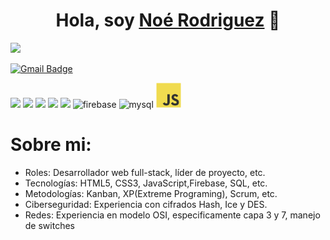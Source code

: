 <div align="center">
<h1 align="center">Hola, soy <a href="">Noé Rodriguez</a> 👋</h1>
</div>
<p>
<img src="https://i.imgur.com/Z2EPtIo.jpeg">
</p>
  
[![Gmail Badge](https://img.shields.io/badge/-Mail-c14438?style=flat&logo=Gmail&logoColor=white&link=mailto:rodriguez.flor.alannoe@gmail.com)](mailto:rodriguez.flor.alannoe@gmail.com)  

  <p>
  <img src="https://img.shields.io/badge/-Trello-0079BF?style=flat-square&logo=Trello&logoColor=white" width="70">
  <img src="https://img.shields.io/badge/-MySQL-F29111?style=flat-square&logo=MySQL&logoColor=white" width="70">
  <img src="https://img.shields.io/badge/-WebPack-1C78C0?style=flat-square&logo=WebPack&logoColor=white" width="70">
  <img src="https://img.shields.io/badge/-HTML5-E34F26?style=flat-square&logo=HTML5&logoColor=white" width="70">
  <img src="https://img.shields.io/badge/-CSS3-1572B6?style=flat-square&logo=CSS3&logoColor=white" width="70">
  <img src="https://www.vectorlogo.zone/logos/firebase/firebase-icon.svg" alt="firebase" width="40">
  <img src="https://www.vectorlogo.zone/logos/mysql/mysql-ar21.svg" alt="mysql" width="40">
  <img src="https://raw.githubusercontent.com/devicons/devicon/master/icons/javascript/javascript-original.svg" width="40">
  </p>

## <h1>Sobre mi:</h1> 
- Roles: Desarrollador web full-stack, líder de proyecto, etc.
- Tecnologías: HTML5, CSS3, JavaScript,Firebase, SQL, etc.
- Metodologías: Kanban, XP(Extreme Programing), Scrum, etc.
- Ciberseguridad: Experiencia con cifrados Hash, Ice y DES.
- Redes: Experiencia en modelo OSI, especificamente capa 3 y 7, manejo de switches
